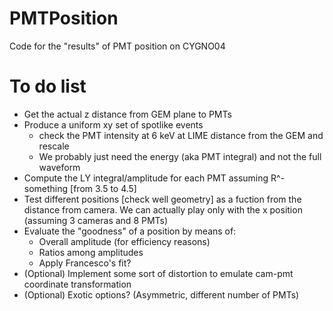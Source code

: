 # PMTPosition
Code for the "results" of PMT position on CYGNO04

# To do list

* Get the actual z distance from GEM plane to PMTs
* Produce a uniform xy set of spotlike events
  * check the PMT intensity at 6 keV at LIME distance from the GEM and rescale
  * We probably just need the energy (aka PMT integral) and not the full waveform
* Compute the LY integral/amplitude for each PMT assuming R^-something [from 3.5 to 4.5]
* Test different positions [check well geometry] as a fuction from the distance from camera. We can actually play only with the x position (assuming 3 cameras and 8 PMTs)
* Evaluate the "goodness" of a position by means of:
  * Overall amplitude (for efficiency reasons)
  * Ratios among amplitudes
  * Apply Francesco's fit?
* (Optional) Implement some sort of distortion to emulate cam-pmt coordinate transformation
* (Optional) Exotic options? (Asymmetric, different number of PMTs)
